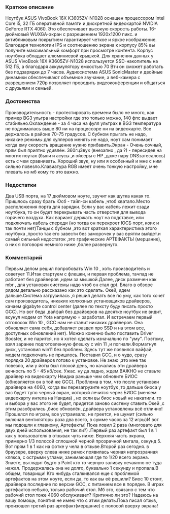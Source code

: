 ### **Краткое описание**
Ноутбук ASUS VivoBook 16X K3605ZV-N1028 оснащен процессором Intel Core i5, 32 ГБ оперативной памяти и дискретной видеокартой NVIDIA GeForce RTX 4060. Это обеспечивает высокую скорость работы.  16-дюймовый WUXGA-экран с разрешением 1920x1200 пикс. и антибликовым покрытием гарантирует четкое и яркое изображение. Благодаря технологии IPS и соотношению экрана к корпусу 85% вы получите максимальный комфорт при просмотре контента. Корпус ноутбука обладает алюминиевой крышкой.  Для хранения данных у ASUS VivoBook 16X K3605ZV-N1028 используется SSD-накопитель на 512 ГБ, а благодаря аккумулятору емкостью 70 Втч он сможет работать без подзарядки до 7 часов. Аудиосистема ASUS SonicMaster и двойные динамики обеспечивают объемное звучание, а веб-камера с разрешением 720p позволяет проводить видеоконференции и общаться с друзьями и семьей.

### **Достоинства**
Производительность - протестировать времени было не много, как пример BG3 ультра настройки где это только можно, 140 фпс выдает стабильно.Охлаждение - за 4 часа на фулл ультрах в BG3 температура не поднималась выше 80 ни на процессоре ни на видеокарте. Все держалось в районе 70-75 градусов. С бубном прыгать не надо, никакие режимы для куллеров менять не надо, ноут сам понимает когда ему скорость вращение нужно прибавить.Экран - Очень сочный, прям был приятно удивлён. 360гцЗвук (внезапно , да ?) - пересидев на многих ноутах (были и асусы ,и эйсеры с HP ,даже пару DNSзатесалось) есть с чем сравнивать. Хороший звук, ну или я особенный и мне с ним сильно повезло.Клавиатура RGB имеет очень тонкую настройку, мне плевать но мб кому то это важно.

### **Недостатки**
Два USB порта, на 17 дюймовом ноуте, звучит как шутка какая то. Пришлось сразу брать Юсб - тайп-си кабель ,чтоб хватало.Место расположения порта для зарядки. Если у вас кабель лежит сзади ноутбука, то он будет перекрывать часть отверстия для вывода горячего воздуха. Как вариант держать ноут на подставке, или подключать кабель спереди (но тогда он перекроет ЮСБ порт, коих и так почти нет)Танцы с бубном ,это вот краткая характеристика этого ноутбука ,просто так его завести без заморочек у вас врятли выйдет.и самый сильный недостаток ,это графические АРТЕФАКТЫ (мерцание), о них я поговорю немного ниже ,более развернуто.

### **Комментарий**
Первым делом решил попробовать Win 10 , хоть производитель и советует 11.Итак стартуем с флешки, и первая проблема, тачпад не работает без драйверов ,идем за мышкой.Далее, диск размечен как mbr , для установки системы надо чтоб он стал gpt. Благо в обзоре рядом детально рассказано как это сделать. Окей, идем дальше.Система загрузилась ,я решил делать все по уму, как того хочет сам производитель, никаких колхозных установщиков драйверов, качаем gigabyte control center (далее по тексту буду писать просто GCC). Но вот беда ,вайфай без драйверов на десятке ноутбук не видит, всунул модем от Yota напрямую = заработал. И встречаем первый отголосок Win 10 , GCC нам не ставит никаких драйверов. Она обновляет сама себя, добавляет раздел про SSD и на этом все, доступных обновлений нет). Можно конечно было поставить Driver Booster, и не парится, но я хотел сделать изначально по "уму". Поэтому, взял заранее подготовленную флешку с win 11 ,и погнали.Форматнул диск, установил win11 без проблем. Здесь тут же появился вайфай, модем подключать не пришлось. Поставил GCC, и о чудо, сразу порядка 20 драйверов готово к установке. Не знаю ,это мне так повезло, или у йоты был плохой день, но качались эти драйвера вечность по 5 - 45 кб/сек. Ужас. ну да ладно, ждем.ВАЖНО не ставьте драйвер на видеокарту Нвидиа раньше чем обновите БИОС (обновляется он в той же GCC). Проблема в том, что после установки драйвера на 4060, когда вы перезагрузите ноутбук ,то дальше биоса у вас будет тупо черный экран, который лечится через БИОС (меняем видеокарту интела на Нвидиа) , но если вы биос новый не накатили. то и выбора у вас этого не будет, придется заново систему ставить.Окей ,с этим разобрались ,биос обновлён, драйвера установлены всё отлично!Прошелся по играм, все устраивало, не греется, не шумит (сильно включал вентиляторы раза два всего, в сумме часов за 12 игры)И вот мы подошли к главному, Артефакты! Пока ловил 2 раза (многовато для двух дней использования, не так ли?) .Первый раз артефакт был 1 в 1 как у пользователя в отзывах чуть ниже. Верхняя часть экрана, примерно 1/3 полосой сплошной черной прозрачной мигала, секунд 5. Вот прям 1 в 1 как на фотке у чела в отзыве.Второй раз сегодня. в браузере, вверху слева ниже рамок появилась черная непрозрачная клякса, с острыми углами, занимающая где то 1/20 всего экрана. Знаете, выглядит будто в Paint кто то черную заливку нечаянно не туда нажал. Продержалась она не долго, буквально 1 секунду и пропала.В общем, товарищи! Кто нибудь сталкивался еще с проблемой артефактов на этом ноуте, если да, то как вы её решили? Биос 10 стоит, драйвера последние по версии GCC, с питанием все в порядке. В играх артефактов небыло, только рабочий стол. Мб это, связано с тем что рабочий стол тоже 4060 обслуживает? Критично ли это? Надеюсь на вашу помощь, понятия не имею что с этим делать.Пока писал отзыв, произошел третий раз артефакт(мерцание) с полосой вверху экрана!

